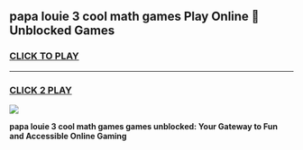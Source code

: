 
## papa louie 3 cool math games Play Online 👋 Unblocked Games
<h3>
<a href="https://news.freeplayer.one?title=papa_louie_3_cool_math_games&ref=17CMG">CLICK TO PLAY</a></h3>
<hr>

<h3>
<a href="https://news.freeplayer.one?title=papa_louie_3_cool_math_games&ref=17CMG">CLICK 2 PLAY</a>
  
</h3>

<a href="https://news.freeplayer.one?title=papa_louie_3_cool_math_games&ref=17CMG/"><img src="https://clearcache.store/games.png"></a>


**papa louie 3 cool math games games unblocked: Your Gateway to Fun and Accessible Online Gaming**
